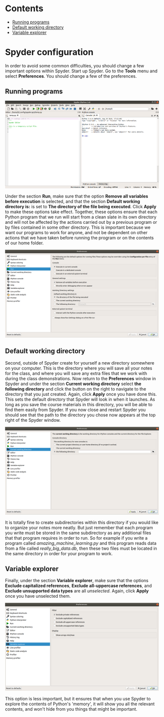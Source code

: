 <h1>Contents<span class="tocSkip"></span></h1>
<div class="toc"><ul class="toc-item"><li><span><a href="#Running-programs" data-toc-modified-id="Running-programs-1">Running programs</a></span></li><li><span><a href="#Default-working-directory" data-toc-modified-id="Default-working-directory-2">Default working directory</a></span></li><li><span><a href="#Variable-explorer" data-toc-modified-id="Variable-explorer-3">Variable explorer</a></span></li></ul></div>

# Spyder configuration

In order to avoid some common difficulties, you should change a few important options within Spyder. Start up Spyder. Go to the **Tools** menu and select **Preferences**. You should change a few of the preferences.

## Running programs

![](images/spyder.png)

Under the section **Run**, make sure that the option **Remove all variables before execution** is selected, and that the section **Default working directory is:** is set to **The directory of the file being executed**. Click **Apply** to make these options take effect. Together, these options ensure that each Python program that we run will start from a clean slate in its own directory and will not be affected by the actions carried out by a previous program or by files contained in some other directory. This is important because we want our programs to work for anyone, and not be dependent on other actions that we have taken before running the program or on the contents of our home folder.

![](images/spyder_run.png)

## Default working directory

Second, outside of Spyder create for yourself a new directory somewhere on your computer. This is the directory where you will save all your notes for the class, and where you will save any extra files that we work with during the class demonstrations. Now return to the **Preferences** window in Spyder and under the section **Current working directory** select **the following directory** and click the button on the right to navigate to the directory that you just created. Again, click **Apply** once you have done this. This sets the default directory that Spyder will look in when it launches. As long as you save the course materials in this directory, you will be able to find them easily from Spyder. If you now close and restart Spyder you should see that the path to the directory you chose now appears at the top right of the Spyder window.

![](images/spyder_directory.png)

It is totally fine to create subdirectories within this directory if you would like to organize your notes more neatly. But just remember that each program you write must be stored in the same subdirectory as any additional files that that program requires in order to run. So for example if you write a program called *amazing_machine_learning.py* and this program reads data from a file called *really_big_data.db*, then these two files must be located in the same directory in order for your program to work.

## Variable explorer

Finally, under the section **Variable explorer**, make sure that the options **Exclude capitalized references**, **Exclude all-uppercase references**, and **Exclude unsupported data types** are all *unselected*. Again, click **Apply** once you have unselected them.

![](images/spyder_variable_explorer.png)

This option is less important, but it ensures that when you use Spyder to explore the contents of Python's 'memory', it will show you all the relevant contents, and won't hide from you things that might be important.
